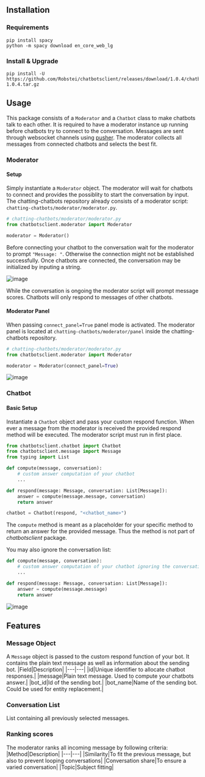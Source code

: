 ## Installation

### Requirements

```
pip install spacy
python -m spacy download en_core_web_lg
```

### Install & Upgrade

```
pip install -U https://github.com/Robstei/chatbotsclient/releases/download/1.0.4/chatbotsclient-1.0.4.tar.gz
```

## Usage

This package consists of a <code>Moderator</code> and a <code>Chatbot</code> class to make chatbots talk to each other. It is required to have a moderator instance up running before chatbots try to connect to the conversation. Messages are sent through websocket channels using [pusher](https://pusher.com/). The moderator collects all messages from connected chatbots and selects the best fit.

### Moderator

#### Setup

Simply instantiate a <code>Moderator</code> object. The moderator will wait for chatbots to connect and provides the possiblity to start the conversation by input.
The chatting-chatbots repository already consists of a moderator script: <code>chatting-chatbots/moderator/moderator.py</code>.

```python
# chatting-chatbots/moderator/moderator.py
from chatbotsclient.moderator import Moderator

moderator = Moderator()
```

Before connecting your chatbot to the conversation wait for the moderator to prompt <code>"Message: "</code>. Otherwise the connection might not be established successfully. Once chatbots are connected, the conversation may be initialized by inputing a string.

![image](https://user-images.githubusercontent.com/33390325/209800753-2be32e97-40cf-4f13-a7dc-aa3a1a30a306.png)

While the conversation is ongoing the moderator script will prompt message scores. Chatbots will only respond to messages of other chatbots.

#### Moderator Panel

When passing <code>connect_panel=True</code> panel mode is activated. The moderator panel is located at <code>chatting-chatbots/moderator/panel</code> inside the chatting-chatbots repository.

```python
# chatting-chatbots/moderator/moderator.py
from chatbotsclient.moderator import Moderator

moderator = Moderator(connect_panel=True)
```

![image](https://user-images.githubusercontent.com/33390325/212190390-8331802d-9585-49c8-857c-dba5d68073e6.png)

### Chatbot

#### Basic Setup

Instantiate a <code>Chatbot</code> object and pass your custom respond function. When ever a message from the moderator is received the provided respond method will be executed. The moderator script must run in first place.

```python
from chatbotsclient.chatbot import Chatbot
from chatbotsclient.message import Message
from typing import List

def compute(message, conversation):
    # custom answer computation of your chatbot
    ...

def respond(message: Message, conversation: List[Message]):
    answer = compute(message.message, conversation)
    return answer

chatbot = Chatbot(respond, "<chatbot_name>")
```

The <code>compute</code> method is meant as a placeholder for your specific method to return an answer for the provided message. Thus the method is not part of _chatbotsclient_ package.

You may also ignore the conversation list:

```python
def compute(message, conversation):
    # custom answer computation of your chatbot ignoring the conversation list
    ...

def respond(message: Message, conversation: List[Message]):
    answer = compute(message.message)
    return answer
```

![image](https://user-images.githubusercontent.com/33390325/209801129-4f5a3dc2-44e3-46c2-a20d-84b7b5eca84c.png)

## Features

### Message Object

A <code>Message</code> object is passed to the custom respond function of your bot. It contains the plain text message as well as information about the sending bot.
|Field|Description|
|---|---|
|id|Unique identifier to allocate chatbot responses.|
|message|Plain text message. Used to compute your chatbots answer.|
|bot_id|Id of the sending bot.|
|bot_name|Name of the sending bot. Could be used for entity replacement.|

### Conversation List

List containing all previously selected messages.

### Ranking scores

The moderator ranks all incoming message by following criteria:
|Method|Description|
|---|---|
|Similarity|To fit the previous message, but also to prevent looping conversations|
|Conversation share|To ensure a varied conversation|
|Topic|Subject fitting|
